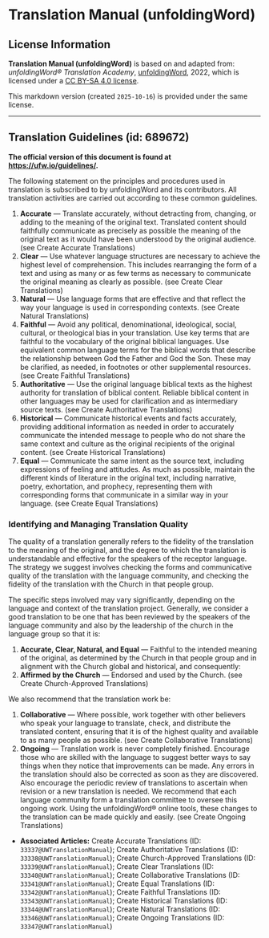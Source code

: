 # Translation Manual (unfoldingWord)

## License Information

**Translation Manual (unfoldingWord)** is based on and adapted from: _unfoldingWord® Translation Academy_, [unfoldingWord](https://unfoldingword.org/utw), 2022, which is licensed under a [CC BY-SA 4.0 license](https://creativecommons.org/licenses/by-sa/4.0/legalcode.en).

This markdown version (created `2025-10-16`) is provided under the same license.



--------------------------------

## Translation Guidelines (id: 689672)

**The official version of this document is found at https://ufw.io/guidelines/.**

The following statement on the principles and procedures used in translation is subscribed to by unfoldingWord and its contributors. All translation activities are carried out according to these common guidelines.

1. **Accurate** — Translate accurately, without detracting from, changing, or adding to the meaning of the original text. Translated content should faithfully communicate as precisely as possible the meaning of the original text as it would have been understood by the original audience. (see Create Accurate Translations)
2. **Clear** — Use whatever language structures are necessary to achieve the highest level of comprehension. This includes rearranging the form of a text and using as many or as few terms as necessary to communicate the original meaning as clearly as possible. (see Create Clear Translations)
3. **Natural** — Use language forms that are effective and that reflect the way your language is used in corresponding contexts. (see Create Natural Translations)
4. **Faithful** — Avoid any political, denominational, ideological, social, cultural, or theological bias in your translation. Use key terms that are faithful to the vocabulary of the original biblical languages. Use equivalent common language terms for the biblical words that describe the relationship between God the Father and God the Son. These may be clarified, as needed, in footnotes or other supplemental resources. (see Create Faithful Translations)
5. **Authoritative** — Use the original language biblical texts as the highest authority for translation of biblical content. Reliable biblical content in other languages may be used for clarification and as intermediary source texts. (see Create Authoritative Translations)
6. **Historical** — Communicate historical events and facts accurately, providing additional information as needed in order to accurately communicate the intended message to people who do not share the same context and culture as the original recipients of the original content. (see Create Historical Translations)
7. **Equal** — Communicate the same intent as the source text, including expressions of feeling and attitudes. As much as possible, maintain the different kinds of literature in the original text, including narrative, poetry, exhortation, and prophecy, representing them with corresponding forms that communicate in a similar way in your language. (see Create Equal Translations)

### Identifying and Managing Translation Quality

The quality of a translation generally refers to the fidelity of the translation to the meaning of the original, and the degree to which the translation is understandable and effective for the speakers of the receptor language. The strategy we suggest involves checking the forms and communicative quality of the translation with the language community, and checking the fidelity of the translation with the Church in that people group.

The specific steps involved may vary significantly, depending on the language and context of the translation project. Generally, we consider a good translation to be one that has been reviewed by the speakers of the language community and also by the leadership of the church in the language group so that it is:

1. **Accurate, Clear, Natural, and Equal** — Faithful to the intended meaning of the original, as determined by the Church in that people group and in alignment with the Church global and historical, and consequently:
2. **Affirmed by the Church** — Endorsed and used by the Church. (see Create Church\-Approved Translations)

We also recommend that the translation work be:

1. **Collaborative** — Where possible, work together with other believers who speak your language to translate, check, and distribute the translated content, ensuring that it is of the highest quality and available to as many people as possible. (see Create Collaborative Translations)
2. **Ongoing** — Translation work is never completely finished. Encourage those who are skilled with the language to suggest better ways to say things when they notice that improvements can be made. Any errors in the translation should also be corrected as soon as they are discovered. Also encourage the periodic review of translations to ascertain when revision or a new translation is needed. We recommend that each language community form a translation committee to oversee this ongoing work. Using the unfoldingWord® online tools, these changes to the translation can be made quickly and easily. (see Create Ongoing Translations)

* **Associated Articles:** Create Accurate Translations (ID: `33337@UWTranslationManual`); Create Authoritative Translations (ID: `33338@UWTranslationManual`); Create Church-Approved Translations (ID: `33339@UWTranslationManual`); Create Clear Translations (ID: `33340@UWTranslationManual`); Create Collaborative Translations (ID: `33341@UWTranslationManual`); Create Equal Translations (ID: `33342@UWTranslationManual`); Create Faithful Translations (ID: `33343@UWTranslationManual`); Create Historical Translations (ID: `33344@UWTranslationManual`); Create Natural Translations (ID: `33346@UWTranslationManual`); Create Ongoing Translations (ID: `33347@UWTranslationManual`)

